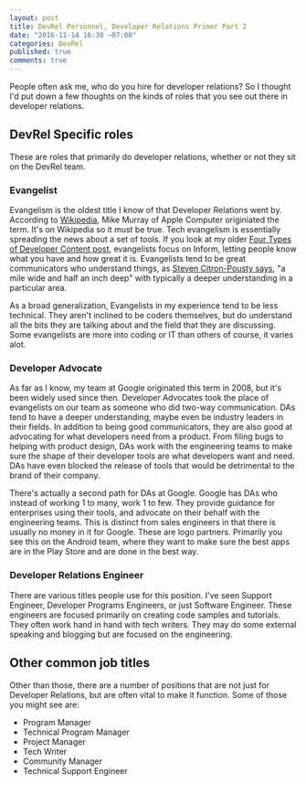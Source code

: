 ```yaml
---
layout: post
title: DevRel Personnel, Developer Relations Primer Part 2
date: "2016-11-14 16:30 −07:00"
categories: DevRel
published: true
comments: true
---
```


People often ask me, who do you hire for developer relations? So I thought I'd put down a few thoughts on the kinds of roles that you see out there in developer relations.

## DevRel Specific roles
These are roles that primarily do developer relations, whether or not they sit on the DevRel team.

### Evangelist
Evangelism is the oldest title I know of that Developer Relations went by. According to [Wikipedia](https://en.wikipedia.org/wiki/Technology_evangelist),  Mike Murray of Apple Computer originiated the term. It's on Wikipedia so it must be true. Tech evangelism is essentially spreading the news about a set of tools. If you look at my older [Four Types of Developer Content post](http://manomarks.net/devrel/2016/01/08/four-types-developer-content.html), evangelists focus on Inform, letting people know what you have and how great it is. Evangelists tend to be great communicators who understand things, as [Steven Citron-Pousty says](https://www.youtube.com/watch?v=qeAJWrBVLeI), "a mile wide and half an inch deep" with typically a deeper understanding in a particular area.

As a broad generalization, Evangelists in my experience tend to be less technical. They aren't inclined to be coders themselves, but do understand all the bits they are talking about and the field that they are discussing. Some evangelists are more into coding or IT than others of course, it varies alot.

### Developer Advocate
As far as I know, my team at Google originated this term in 2008, but it's been widely used since then. Developer Advocates took the place of evangelists on our team as someone who did two-way communication. DAs tend to have a deeper understanding, maybe even be industry leaders in their fields. In addition to being good communicators, they are also good at advocating for what developers need from a product. From filing bugs to helping with product design, DAs work with the engineering teams to make sure the shape of their developer tools are what developers want and need. DAs have even blocked the release of tools that would be detrimental to the brand of their company.

There's actually a second path for DAs at Google. Google has DAs who instead of working 1 to many, work 1 to few. They provide guidance for enterprises using their tools, and advocate on their behalf with the engineering teams. This is distinct from sales engineers in that there is usually no money in it for Google. These are logo partners. Primarily you see this on the Android team, where they want to make sure the best apps are in the Play Store and are done in the best way.

### Developer Relations Engineer
There are various titles people use for this position. I've seen Support Engineer, Developer Programs Engineers, or just Software Engineer. These engineers are focused primarily on creating code samples and tutorials. They often work hand in hand with tech writers. They may do some external speaking and blogging but are focused on the engineering. 

## Other common job titles
Other than those, there are a number of positions that are not just for Developer Relations, but are often vital to make it function. Some of those you might see are:

* Program Manager
* Technical Program Manager
* Project Manager
* Tech Writer
* Community Manager
* Technical Support Engineer
